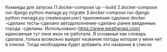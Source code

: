 Команды для запуска (1.docker-compose up --build 
2.docker-compose run django python manage.py migrate 
3.docker-compose run django python manage.py createsuperuser)
приложения-сделано
docker -сделано
тесты-сделано
 автодополнение-сделано
 ранее введенные города -сделаны.
 Использовано-https://www.weatherapi.com/
 единсвеные тут линк икон не работала .Я оснавные как словарь сделала ,толька возможно выйдет название погоды которая у меня нет в списке. Тогда необхадима будет добавить это название в список
